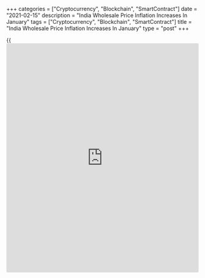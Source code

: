 +++
categories = ["Cryptocurrency", "Blockchain", "SmartContract"]
date = "2021-02-15"
description = "India Wholesale Price Inflation Increases In January"
tags = ["Cryptocurrency", "Blockchain", "SmartContract"]
title = "India Wholesale Price Inflation Increases In January"
type = "post"
+++

{{<iframe id="large-banner" src="https://www.bounty.group/#slide=9.0" width="100%" height="600" scrolling="no" style="border: 0px solid rgb(216, 221, 230); border-radius: 3px;">}}

India's wholesale prices increased in January, data from the Ministry of
Commerce & Industry showed on Monday.

The wholesale price index rose 2.03 percent year-on-year in January,
after a 1.22 percent increase in December. Economists had expected a 1.3
percent rise.

The primary articles price index declined 2.24 percent annually in
January, following a 1.61 percent growth in the previous month.

Food prices dropped to 0.26 percent in January, after a 0.92 percent
rise in the previous month.

Fuel and power prices declined 4.78 percent in January, following a 8.72
percent fall in the prior month.

Prices of manufactured products grew 5.13 percent in January, following
a 4.24 percent gain in the previous month.

The final wholesale prices rose 2.29 percent in January.

For comments and feedback [contact](https://www.playgroundfx.com/contact/): editorial@rtt[news](https://www.letsplayfx.com/blog/forex-news-website/).com

[Economic News][1]

 **What parts of the world are seeing the best (and worst) economic
performances lately? Click[here][2] to check out our [Econ Scorecard][2]
and find out! See up-to-the-moment [ranking](https://www.playgroundfx.com/blog/crypto-exchange-ranking/)s for the best and worst
performers in [GDP][3], [unemployment rate][4], [inflation][2] and much
more.**

   1. www.rtt[news](https://www.letsplayfx.com/blog/forex-news-website/).com/Content/EconomicNews.aspx
   2. www.rtt[news](https://www.letsplayfx.com/blog/forex-news-website/).com/economic-scorecard/world-rank/CPI/highest-performance.aspx
   3. www.rtt[news](https://www.letsplayfx.com/blog/forex-news-website/).com/economic-scorecard/world-rank/GDP/highest-performance.aspx
   4. www.rtt[news](https://www.letsplayfx.com/blog/forex-news-website/).com/economic-scorecard/world-rank/unemployment-rate/lowest-performance.aspx